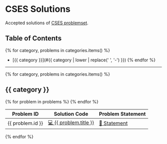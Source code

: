 # CSES Solutions

Accepted solutions of [CSES problemset](https://cses.fi/problemset).

## Table of Contents

{% for category, problems in categories.items() %}

- [{{ category }}](#{{ category | lower | replace(' ', '-') }})
  {% endfor %}

---

{% for category, problems in categories.items() %}

## {{ category }}

<table>
    <thead>
        <tr>
            <th>Problem ID</th>
            <th>Solution Code</th>
            <th>Problem Statement</th>
        </tr>
    </thead>
    <tbody> {% for problem in problems %}
        <tr>
            <td>
                {{ problem.id }}
            </td>
            <td>
                <a href="{{ category | replace(' ', '%20') }}/{{ problem.id }}%20-%20{{ problem.title | replace(' ', '%20') }}.cpp">
                    💻 {{ problem.title }}
                </a>
            </td>
            <td>
                <a href="https://cses.fi/problemset/task/{{ problem.id }}" target="_blank">
                    📜 Statement
                </a>
            </td>
        </tr>{% endfor %}
    </tbody>
</table>

{% endfor %}
